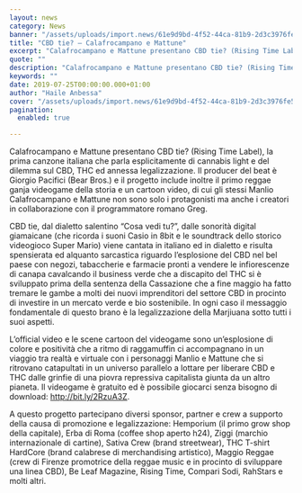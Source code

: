 ```yaml
---
layout: news
category: News
banner: "/assets/uploads/import.news/61e9d9bd-4f52-44ca-81b9-2d3c3976fe5d.jpg"
title: "CBD tie? – Calafrocampano e Mattune"
excerpt: "Calafrocampano e Mattune presentano CBD tie? (Rising Time Label), la prima canzone italiana che parla esplicitamente di cannabis light e del dilemma sul CBD, THC ed annessa legalizzazione. Il producer del beat è Giorgio Pacifici (Bear Bros.) e il progetto include inoltre il primo reggae ganja videogame della storia e un cartoon video, di cui [&hellip"
quote: ""
description: "Calafrocampano e Mattune presentano CBD tie? (Rising Time Label), la prima canzone italiana che parla esplicitamente di cannabis light e del dilemma sul CBD, THC ed annessa legalizzazione. Il producer del beat è Giorgio Pacifici (Bear Bros.) e il progetto include inoltre il primo reggae ganja videogame della storia e un cartoon video, di cui [&hellip"
keywords: ""
date: 2019-07-25T00:00:00.000+01:00
author: "Haile Anbessa"
cover: "/assets/uploads/import.news/61e9d9bd-4f52-44ca-81b9-2d3c3976fe5d.jpg"
pagination:
  enabled: true

---
```


Calafrocampano e Mattune presentano CBD tie? (Rising Time Label), la prima canzone italiana che parla esplicitamente di cannabis light e del dilemma sul CBD, THC ed annessa legalizzazione. Il producer del beat è Giorgio Pacifici (Bear Bros.) e il progetto include inoltre il primo reggae ganja videogame della storia e un cartoon video, di cui gli stessi Manlio Calafrocampano e Mattune non sono solo i protagonisti ma anche i creatori in collaborazione con il programmatore romano Greg.

CBD tie, dal dialetto salentino “Cosa vedi tu?”, dalle sonorità digital giamaicane (che ricorda i suoni Casio in 8bit e le soundtrack dello storico videogioco Super Mario) viene cantata in italiano ed in dialetto e risulta spensierata ed alquanto sarcastica riguardo l’esplosione del CBD nel bel paese con negozi, tabaccherie e farmacie pronti a vendere le infiorescenze di canapa cavalcando il business verde che a discapito del THC si è sviluppato prima della sentenza della Cassazione che a fine maggio ha fatto tremare le gambe a molti dei nuovi imprenditori del settore CBD in procinto di investire in un mercato verde e bio sostenibile. In ogni caso il messaggio fondamentale di questo brano è la legalizzazione della Marjiuana sotto tutti i suoi aspetti.

L’official video e le scene cartoon del videogame sono un’esplosione di colore e positività che a ritmo di raggamuffin ci accompagnano in un viaggio tra realtà e virtuale con i personaggi Manlio e Mattune che si ritrovano catapultati in un universo parallelo a lottare per liberare CBD e THC dalle grinfie di una piovra repressiva capitalista giunta da un altro pianeta. Il videogame è gratuito ed è possibile giocarci senza bisogno di download: http://bit.ly/2RzuA3Z.

A questo progetto partecipano diversi sponsor, partner e crew a supporto della causa di promozione e legalizzazione: Hemporium (il primo grow shop della capitale), Erba di Roma (coffee shop aperto h24), Ziggi (marchio internazionale di cartine), Sativa Crew (brand streetwear), THC T-shirt HardCore (brand calabrese di merchandising artistico), Maggio Reggae (crew di Firenze promotrice della reggae music e in procinto di sviluppare una linea CBD), Be Leaf Magazine, Rising Time, Compari Sodi, RahStars e molti altri.